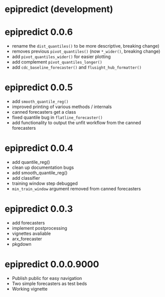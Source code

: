 # epipredict (development)

# epipredict 0.0.6

* rename the `dist_quantiles()` to be more descriptive, breaking change)
* removes previous `pivot_quantiles()` (now `*_wider()`, breaking change)
* add `pivot_quantiles_wider()` for easier plotting
* add complement `pivot_quantiles_longer()`
* add `cdc_baseline_forecaster()` and `flusight_hub_formatter()`

# epipredict 0.0.5

* add `smooth_quantile_reg()`
* improved printing of various methods / internals
* canned forecasters get a class
* fixed quantile bug in `flatline_forecaster()`
* add functionality to output the unfit workflow from the canned forecasters

# epipredict 0.0.4

* add quantile_reg()
* clean up documentation bugs
* add smooth_quantile_reg()
* add classifier
* training window step debugged
* `min_train_window` argument removed from canned forecasters

# epipredict 0.0.3

* add forecasters
* implement postprocessing
* vignettes avaliable
* arx_forecaster
* pkgdown

# epipredict 0.0.0.9000

* Publish public for easy navigation
* Two simple forecasters as test beds
* Working vignette
